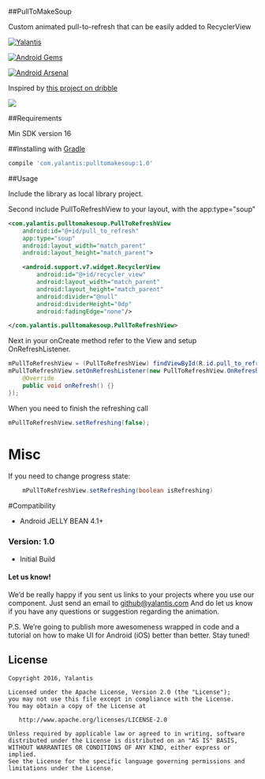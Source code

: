 ##PullToMakeSoup

Custom animated pull-to-refresh that can be easily added to RecyclerView

[![Yalantis](https://raw.githubusercontent.com/Yalantis/PullToMakeSoup/master/PullToMakeSoupDemo/Resouces/badge_dark.png)](https://yalantis.com/?utm_source=github)

[![Android Gems](http://www.android-gems.com/badge/Yalantis/pull-to-make-soup.svg?branch=master)](http://www.android-gems.com/lib/Yalantis/pull-to-make-soup)

[![Android Arsenal](https://img.shields.io/badge/Android%20pull-to-make-soup.svg?style=flat)](https://android-arsenal.com/details/1/3588)


Inspired by [this project on dribble](https://dribbble.com/shots/2074667-Recipe-Finder-v-2)


<img src="https://raw.githubusercontent.com/Yalantis/PullToMakeSoup/master/PullToMakeSoupDemo/Resouces/recipe-finder.gif" />

##Requirements

Min SDK version 16

##Installing with [Gradle](http://gradle.org/)
```groovy
compile 'com.yalantis:pulltomakesoup:1.0'
```

##Usage

Include the library as local library project.

Second include PullToRefreshView to your layout, with the app:type="soup"

```xml
<com.yalantis.pulltomakesoup.PullToRefreshView
    android:id="@+id/pull_to_refresh"
    app:type="soup"
    android:layout_width="match_parent"
    android:layout_height="match_parent">

    <android.support.v7.widget.RecyclerView
        android:id="@+id/recycler_view"
        android:layout_width="match_parent"
        android:layout_height="match_parent"
        android:divider="@null"
        android:dividerHeight="0dp"
        android:fadingEdge="none"/>

</com.yalantis.pulltomakesoup.PullToRefreshView>
```

Next in your onCreate method refer to the View and setup OnRefreshListener.

```java
mPullToRefreshView = (PullToRefreshView) findViewById(R.id.pull_to_refresh);
mPullToRefreshView.setOnRefreshListener(new PullToRefreshView.OnRefreshListener() {
    @Override
    public void onRefresh() {}
});
```

When you need to finish the refreshing call

```java
mPullToRefreshView.setRefreshing(false);
```

# Misc
If you need to change progress state:
```java
	mPullToRefreshView.setRefreshing(boolean isRefreshing)
```
#Compatibility
  
  * Android JELLY BEAN 4.1+

### Version: 1.0

  * Initial Build

#### Let us know!

We’d be really happy if you sent us links to your projects where you use our component. Just send an email to github@yalantis.com And do let us know if you have any questions or suggestion regarding the animation. 

P.S. We’re going to publish more awesomeness wrapped in code and a tutorial on how to make UI for Android (iOS) better than better. Stay tuned!

## License

    Copyright 2016, Yalantis

    Licensed under the Apache License, Version 2.0 (the "License");
    you may not use this file except in compliance with the License.
    You may obtain a copy of the License at

       http://www.apache.org/licenses/LICENSE-2.0

    Unless required by applicable law or agreed to in writing, software
    distributed under the License is distributed on an "AS IS" BASIS,
    WITHOUT WARRANTIES OR CONDITIONS OF ANY KIND, either express or implied.
    See the License for the specific language governing permissions and
    limitations under the License.
